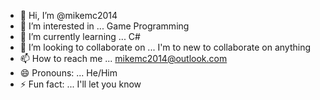 - 👋 Hi, I’m @mikemc2014
- 👀 I’m interested in ... Game Programming
- 🌱 I’m currently learning ... C#
- 💞️ I’m looking to collaborate on ... I'm to new to collaborate on anything
- 📫 How to reach me ... mikemc2014@outlook.com  
- 😄 Pronouns: ... He/Him
- ⚡ Fun fact: ... I'll let you know

<!---
mikemc2014/mikemc2014 is a ✨ special ✨ repository because its `README.md` (this file) appears on your GitHub profile.
You can click the Preview link to take a look at your changes.
--->

